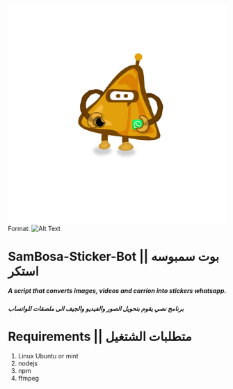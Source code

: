 ![GitHub Logo](/sambosa.png)
Format: ![Alt Text](url)


# SamBosa-Sticker-Bot || بوت سمبوسه استكر
##### A script that converts images, videos and carrion into stickers whatsapp.
##### برنامج نصي يقوم بتحويل الصور والفيديو والجيف الى ملصقات للواتساب
# Requirements || متطلبات الشتغيل
1. Linux Ubuntu or mint
1. nodejs
1. npm
1. ffmpeg

